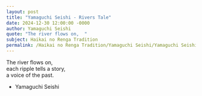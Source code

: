 ```yaml
---
layout: post
title: "Yamaguchi Seishi - Rivers Tale"
date: 2024-12-30 12:00:00 -0000
author: Yamaguchi Seishi
quote: "The river flows on,  "
subject: Haikai no Renga Tradition
permalink: /Haikai no Renga Tradition/Yamaguchi Seishi/Yamaguchi Seishi - Rivers Tale
---
```


The river flows on,  
each ripple tells a story,  
a voice of the past.

- Yamaguchi Seishi
